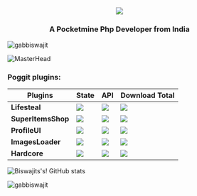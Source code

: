 ## <p align="center"> <a href="https://github.com/DenverCoder1/readme-typing-svg"><img src="https://readme-typing-svg.herokuapp.com/?lines=Hey!+There,+biswajit+Here!;A+Self+Taught+PHP+Developer!;Founder+Of+EliteGames™️!"></a> </p>

<h3 align="center">A Pocketmine Php Developer from India</h3>

<p align="left"> <img src="https://komarev.com/ghpvc/?username=gabbiswajit&label=Profile%20views&color=0e75b6&style=flat" alt="gabbiswajit" /> </p>

![MasterHead](https://1.bp.blogspot.com/-7A4WynwLsMw/XbBpCXG8fHI/AAAAAAAAMt4/uOa1bpLskYgrwGbllhSu2SDj_Mig8SXJQCLcBGAsYHQ/s1600/2000_600px.gif)

### Poggit plugins:

| **Plugins** | **State** | **API** | **Download Total** |
| --- | --- | --- | --- |
| **Lifesteal** | [![](https://poggit.pmmp.io/shield.state/Lifesteal)](https://poggit.pmmp.io/p/Lifesteal) | [![](https://poggit.pmmp.io/shield.api/Lifesteal)](https://poggit.pmmp.io/p/Lifesteal) | [![](https://poggit.pmmp.io/shield.dl.total/Lifesteal)](https://poggit.pmmp.io/p/Lifesteal)
| **SuperItemsShop** | [![](https://poggit.pmmp.io/shield.state/SuperItemsShop)](https://poggit.pmmp.io/p/SuperItemsShop) | [![](https://poggit.pmmp.io/shield.api/SuperItemsShop)](https://poggit.pmmp.io/p/SuperItemsShop) | [![](https://poggit.pmmp.io/shield.dl.total/SuperItemsShop)](https://poggit.pmmp.io/p/SuperItemsShop)
| **ProfileUI** | [![](https://poggit.pmmp.io/shield.state/Profile-Ui)](https://poggit.pmmp.io/p/Profile-Ui) | [![](https://poggit.pmmp.io/shield.api/Profile-Ui)](https://poggit.pmmp.io/p/Profile-Ui) | [![](https://poggit.pmmp.io/shield.dl.total/Profile-Ui)](https://poggit.pmmp.io/p/Profile-Ui)
| **ImagesLoader** | [![](https://poggit.pmmp.io/shield.state/ImagesLoader)](https://poggit.pmmp.io/p/ImagesLoader) | [![](https://poggit.pmmp.io/shield.api/ImagesLoader)](https://poggit.pmmp.io/p/ImagesLoader) | [![](https://poggit.pmmp.io/shield.dl.total/ImagesLoader)](https://poggit.pmmp.io/p/ImagesLoader)
| **Hardcore** | [![](https://poggit.pmmp.io/shield.state/Hardcore)](https://poggit.pmmp.io/p/Hardcore) | [![](https://poggit.pmmp.io/shield.api/Hardcore)](https://poggit.pmmp.io/p/Hardcore) | [![](https://poggit.pmmp.io/shield.dl.total/Hardcore)](https://poggit.pmmp.io/p/Hardcore)

![Biswajits's! GitHub stats](https://github-readme-stats.vercel.app/api?username=gabbiswajit&show_icons=true&theme=radical)


<p><img align="center" src="https://github-readme-stats.vercel.app/api/top-langs?username=gabbiswajit&show_icons=true&locale=en&layout=compact" alt="gabbiswajit" /></p>

